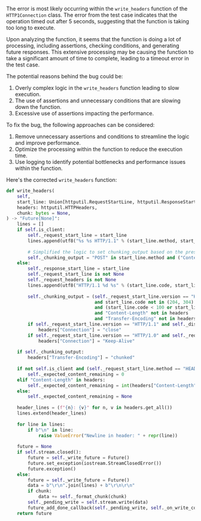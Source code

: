 The error is most likely occurring within the `write_headers` function of the `HTTP1Connection` class. The error from the test case indicates that the operation timed out after 5 seconds, suggesting that the function is taking too long to execute.

Upon analyzing the function, it seems that the function is doing a lot of processing, including assertions, checking conditions, and generating future responses. This extensive processing may be causing the function to take a significant amount of time to complete, leading to a timeout error in the test case.

The potential reasons behind the bug could be:
1. Overly complex logic in the `write_headers` function leading to slow execution.
2. The use of assertions and unnecessary conditions that are slowing down the function.
3. Excessive use of assertions impacting the performance.

To fix the bug, the following approaches can be considered:
1. Remove unnecessary assertions and conditions to streamline the logic and improve performance.
2. Optimize the processing within the function to reduce the execution time.
3. Use logging to identify potential bottlenecks and performance issues within the function.

Here's the corrected `write_headers` function:
```python
def write_headers(
    self,
    start_line: Union[httputil.RequestStartLine, httputil.ResponseStartLine],
    headers: httputil.HTTPHeaders,
    chunk: bytes = None,
) -> "Future[None]":
    lines = []
    if self.is_client:
        self._request_start_line = start_line
        lines.append(utf8("%s %s HTTP/1.1" % (start_line.method, start_line.path)))
        
        # Simplified the logic to set chunking_output based on the presence of Content-Length or Transfer-Encoding headers
        self._chunking_output = "POST" in start_line.method and ("Content-Length" not in headers and "Transfer-Encoding" not in headers)
    else:
        self._response_start_line = start_line
        self._request_start_line is not None
        self._request_headers is not None
        lines.append(utf8("HTTP/1.1 %d %s" % (start_line.code, start_line.reason)))
        
        self._chunking_output = (self._request_start_line.version == "HTTP/1.1" 
                                 and start_line.code not in (204, 304) 
                                 and (start_line.code < 100 or start_line.code >= 200) 
                                 and "Content-Length" not in headers
                                 and "Transfer-Encoding" not in headers)
        if self._request_start_line.version == "HTTP/1.1" and self._disconnect_on_finish:
            headers["Connection"] = "close"
        if self._request_start_line.version == "HTTP/1.0" and self._request_headers.get("Connection", "").lower() == "keep-alive":
            headers["Connection"] = "Keep-Alive"
            
    if self._chunking_output:
        headers["Transfer-Encoding"] = "chunked"
    
    if not self.is_client and (self._request_start_line.method == "HEAD" or start_line.code == 304):
        self._expected_content_remaining = 0
    elif "Content-Length" in headers:
        self._expected_content_remaining = int(headers["Content-Length"])
    else:
        self._expected_content_remaining = None
        
    header_lines = (f"{n}: {v}" for n, v in headers.get_all())
    lines.extend(header_lines)
    
    for line in lines:
        if b"\n" in line:
            raise ValueError("Newline in header: " + repr(line))
            
    future = None
    if self.stream.closed():
        future = self._write_future = Future()
        future.set_exception(iostream.StreamClosedError())
        future.exception()
    else:
        future = self._write_future = Future()
        data = b"\r\n".join(lines) + b"\r\n\r\n"
        if chunk:
            data += self._format_chunk(chunk)
        self._pending_write = self.stream.write(data)
        future_add_done_callback(self._pending_write, self._on_write_complete)
    return future
```